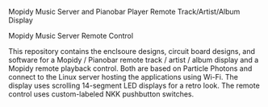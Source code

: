 Mopidy Music Server and Pianobar Player Remote Track/Artist/Album Display

Mopidy Music Server Remote Control

This repository contains the enclsoure designs, circuit board designs, and software for a Mopidy / Pianobar remote track / artist / album display and a Mopidy remote playback control. Both are based on Particle Photons and connect to the Linux server hosting the applications using Wi-Fi. The display uses scrolling 14-segment LED displays for a retro look. The remote control uses custom-labeled NKK pushbutton switches.

